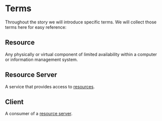 # Terms

Throughout the story we will introduce specific terms. We will collect those terms here for easy reference:

## Resource

Any physically or virtual component of limited availability within a computer or information management system.

## Resource Server

A service that provides access to [resources](#resource).

## Client

A consumer of a [resource server](#resource-server).
